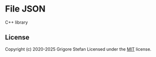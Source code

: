 # File JSON

C++ library

## License

Copyright (c) 2020-2025 Grigore Stefan
Licensed under the [MIT](LICENSE) license.
